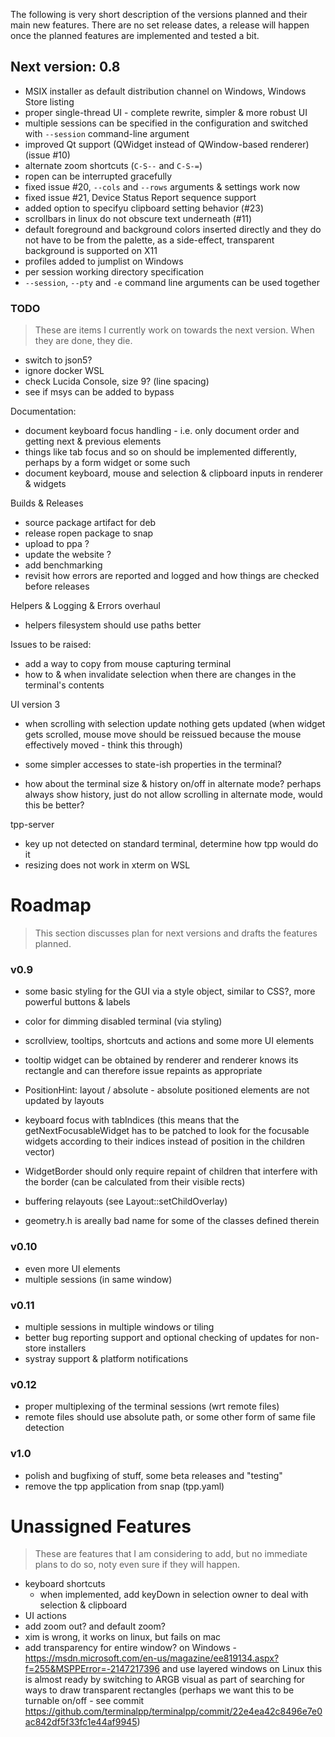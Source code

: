 ﻿The following is very short description of the versions planned and their main new features. There are no set release dates, a release will happen once the planned features are implemented and tested a bit.

## Next version: 0.8

- MSIX installer as default distribution channel on Windows, Windows Store listing
- proper single-thread UI - complete rewrite, simpler & more robust UI
- multiple sessions can be specified in the configuration and switched with `--session` command-line argument
- improved Qt support (QWidget instead of QWindow-based renderer) (issue #10)
- alternate zoom shortcuts (`C-S--` and `C-S-=`)
- ropen can be interrupted gracefully
- fixed issue #20, `--cols` and `--rows` arguments & settings work now
- fixed issue #21, Device Status Report sequence support
- added option to specifyu clipboard setting behavior (#23)
- scrollbars in linux do not obscure text underneath (#11)
- default foreground and background colors inserted directly and they do not have to be from the palette, as a side-effect, transparent background is supported on X11
- profiles added to jumplist on Windows 
- per session working directory specification
- `--session`, `--pty` and `-e` command line arguments can be used together

### TODO

> These are items I currently work on towards the next version. When they are done, they die.  

- switch to json5?
- ignore docker WSL 
- check Lucida Console, size 9? (line spacing)
- see if msys can be added to bypass


Documentation:

- document keyboard focus handling - i.e. only document order and getting next & previous elements
- things like tab focus and so on should be implemented differently, perhaps by a form widget or some such
- document keyboard, mouse and selection & clipboard inputs in renderer & widgets

Builds & Releases

- source package artifact for deb
- release ropen package to snap 
- upload to ppa ? 
- update the website ? 
- add benchmarking
- revisit how errors are reported and logged and how things are checked before releases

Helpers & Logging & Errors overhaul

- helpers filesystem should use paths better

Issues to be raised:

- add a way to copy from mouse capturing terminal
- how to & when invalidate selection when there are changes in the terminal's contents

UI version 3

- when scrolling with selection update nothing gets updated (when widget gets scrolled, mouse move should be reissued because the mouse effectively moved - think this through)

- some simpler accesses to state-ish properties in the terminal? 

- how about the terminal size & history on/off in alternate mode? perhaps always show history, just do not allow scrolling in alternate mode, would this be better? 

tpp-server

- key up not detected on standard terminal, determine how tpp would do it
- resizing does not work in xterm on WSL

# Roadmap

> This section discusses plan for next versions and drafts the features planned. 

### v0.9

- some basic styling for the GUI via a style object, similar to CSS?, more powerful buttons & labels
- color for dimming disabled terminal (via styling)
- scrollview, tooltips, shortcuts and actions and some more UI elements
- tooltip widget can be obtained by renderer and renderer knows its rectangle and can therefore issue repaints as appropriate
- PositionHint: layout / absolute - absolute positioned elements are not updated by layouts
- keyboard focus with tabIndices (this means that the getNextFocusableWidget has to be patched to look for the focusable widgets according to their indices instead of position in the children vector)

- WidgetBorder should only require repaint of children that interfere with the border (can be calculated from their visible rects)
- buffering relayouts (see Layout::setChildOverlay)

- geometry.h is areally bad name for some of the classes defined therein


### v0.10

- even more UI elements
- multiple sessions (in same window)

### v0.11

- multiple sessions in multiple windows or tiling
- better bug reporting support and optional checking of updates for non-store installers
- systray support & platform notifications

### v0.12

- proper multiplexing of the terminal sessions (wrt remote files)
- remote files should use absolute path, or some other form of same file detection

### v1.0

- polish and bugfixing of stuff, some beta releases and "testing"
- remove the tpp application from snap (tpp.yaml)

# Unassigned Features

> These are features that I am considering to add, but no immediate plans to do so, noty even sure if they will happen.  

- keyboard shortcuts
  - when implemented, add keyDown in selection owner to deal with selection & clipboard
- UI actions
- add zoom out? and default zoom? 
- xim is wrong, it works on linux, but fails on mac
- add transparency for entire window? on Windows - https://msdn.microsoft.com/en-us/magazine/ee819134.aspx?f=255&MSPPError=-2147217396 and use layered windows
  on Linux this is almost ready by switching to ARGB visual as part of searching for ways to draw transparent rectangles (perhaps we want this to be turnable on/off - see commit https://github.com/terminalpp/terminalpp/commit/22e4ea42c8496e7e0ac842df5f33fc1e44af9945)




